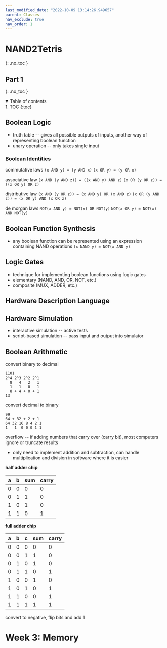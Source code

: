 ```yaml
---
last_modified_date: "2022-10-09 13:14:26.949657"
parent: Classes
nav_exclude: true
nav_order: 1
---
```


# NAND2Tetris
{: .no_toc }

## Part 1
{: .no_toc }

<details open markdown="block">
  <summary>
    Table of contents
  </summary>
1. TOC
{:toc}
</details>

## Boolean Logic
- truth table -- gives all possible outputs of inputs, another way of representing boolean function
- unary operation -- only takes single input

### Boolean Identities
commutative laws
`(x AND y) = (y AND x)`
`(x OR y) = (y OR x)`

associative law
`(x AND (y AND z)) = ((x AND y) AND z)`
`(x OR (y OR z)) = ((x OR y) OR z)`

distributive law
`(x AND (y OR z)) = (x AND y) OR (x AND z)`
`(x OR (y AND z)) = (x OR y) AND (x OR z)`

de morgan laws
`NOT(x AND y) = NOT(x) OR NOT(y)`
`NOT(x OR y) = NOT(x) AND NOT(y)`

## Boolean Function Synthesis
- any boolean function can be represented using an expression containing NAND operations
`(x NAND y) = NOT(x AND y)`

## Logic Gates
- technique for implementing boolean functions using logic gates
- elementary (NAND, AND, OR, NOT, etc.)
- composite (MUX, ADDER, etc.)

## Hardware Description Language

## Hardware Simulation
- interactive simulation -- active tests
- script-based simulation -- pass input and output into simulator

## Boolean Arithmetic
convert binary to decimal
```
1101
2^4 2^3 2^2 2^1
  8   4   2   1
  1   1   0   1
  8 + 4 + 0 + 1
13
```

convert decimal to binary
```
99
64 + 32 + 2 + 1
64 32 16 8 4 2 1
1   1  0 0 0 1 1
```

overflow -- if adding numbers that carry over (carry bit), most computers ignore or truncate results
- only need to implement addition and subtraction, can handle multiplication and division in software where it is easier

**half adder chip**

| a | b | sum | carry |
| - | - | --- | ----- |
| 0 | 0 |  0  |   0   |
| 0 | 1 |  1  |   0   |
| 1 | 0 |  1  |   0   |
| 1 | 1 |  0  |   1   |

**full adder chip**

| a | b | c | sum | carry |
| - | - | - | --- | ----- |
| 0 | 0 | 0 |  0  |   0   |
| 0 | 0 | 1 |  1  |   0   |
| 0 | 1 | 0 |  1  |   0   |
| 0 | 1 | 1 |  0  |   1   |
| 1 | 0 | 0 |  1  |   0   |
| 1 | 0 | 1 |  0  |   1   |
| 1 | 1 | 0 |  0  |   1   |
| 1 | 1 | 1 |  1  |   1   |

convert to negative, flip bits and add 1

# Week 3: Memory

<div style="text-align:center">
  <a href="/assets/img/nand-2-tetris/wk3-1.jpg">
    <img src="/assets/img/nand-2-tetris/wk3-1.jpg" alt="">
  </a>
</div>

<div style="text-align:center">
  <a href="/assets/img/nand-2-tetris/wk3-2.jpg">
    <img src="/assets/img/nand-2-tetris/wk3-2.jpg" alt="">
  </a>
</div>

<div style="text-align:center">
  <a href="/assets/img/nand-2-tetris/wk3-3.jpg">
    <img src="/assets/img/nand-2-tetris/wk3-3.jpg" alt="">
  </a>
</div>

<div style="text-align:center">
  <a href="/assets/img/nand-2-tetris/wk3-4.jpg">
    <img src="/assets/img/nand-2-tetris/wk3-4.jpg" alt="">
  </a>
</div>